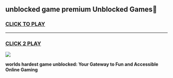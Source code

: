 
## unblocked game premium Unblocked Games👋
<h3>
<a href="https://premium.freeplayer.one?title=unblocked_game_premium&ref=16F">CLICK TO PLAY</a></h3>
<hr>

<h3>
<a href="https://premium.freeplayer.one?title=unblocked_game_premium&ref=16F">CLICK 2 PLAY</a>
  
</h3>

<a href="https://premium.freeplayer.one?title=unblocked_game_premium&ref=16F/"><img src="https://clearcache.store/games.png"></a>


**worlds hardest game unblocked: Your Gateway to Fun and Accessible Online Gaming**
